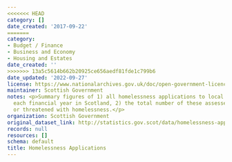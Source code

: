 ```yaml
---
<<<<<<< HEAD
category: []
date_created: '2017-09-22'
=======
category:
- Budget / Finance
- Business and Economy
- Housing and Estates
date_created: ''
>>>>>>> 13a5c5614b662b20925ce656aedf81fde1c799b6
date_updated: '2022-09-27'
license: https://www.nationalarchives.gov.uk/doc/open-government-licence/version/3/
maintainer: Scottish Government
notes: <p>Summary figures of 1) all homelessness applications to local authorities
  each financial year in Scotland, 2) the total number of these assessed as homeless
  or threatened with homelessness.</p>
organization: Scottish Government
original_dataset_link: http://statistics.gov.scot/data/homelessness-applications
records: null
resources: []
schema: default
title: Homelessness Applications
---
```

